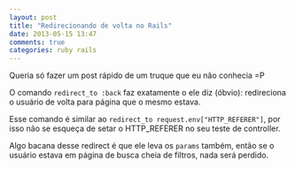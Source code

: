 ```yaml
---
layout: post
title: "Redirecionando de volta no Rails"
date: 2013-05-15 13:47
comments: true
categories: ruby rails
---
```


Queria só fazer um post rápido de um truque que eu não conhecia =P

O comando `redirect_to :back` faz exatamente o ele diz (óbvio): redireciona o usuário de volta para página que o mesmo estava.

Esse comando é similar ao `redirect_to request.env["HTTP_REFERER"]`, por isso não se esqueça de setar o HTTP_REFERER no seu teste de controller.

Algo bacana desse redirect é que ele leva os `params` também, então se o usuário estava em página de busca cheia de filtros, nada será perdido.

